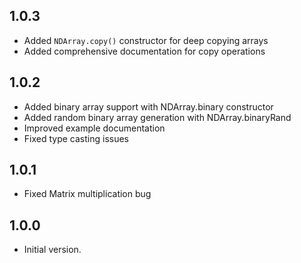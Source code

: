 
## 1.0.3
- Added `NDArray.copy()` constructor for deep copying arrays
- Added comprehensive documentation for copy operations

## 1.0.2
* Added binary array support with NDArray.binary constructor
* Added random binary array generation with NDArray.binaryRand
* Improved example documentation
* Fixed type casting issues

## 1.0.1
* Fixed Matrix multiplication bug

## 1.0.0

- Initial version.
